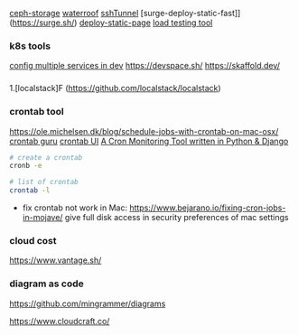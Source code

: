 [ceph-storage](https://ceph.io/ceph-storage/)
[waterroof](http://www.hanynet.com/waterroof/)
[sshTunnel](https://www.tynsoe.org/v2/stm/documentation/)
[surge-deploy-static-fast]](https://surge.sh/)
[deploy-static-page](https://www.netlify.com/pricing/)
[load testing tool](https://locust.io/)


### k8s tools
[config multiple services in dev](https://tilt.dev/)
https://devspace.sh/
https://skaffold.dev/


###
1.[localstack]F (https://github.com/localstack/localstack)


### crontab tool
https://ole.michelsen.dk/blog/schedule-jobs-with-crontab-on-mac-osx/
[crontab guru](https://crontab.guru/)
[crontab UI](https://dkron.io/)
[A Cron Monitoring Tool written in Python & Django](https://github.com/healthchecks/healthchecks)

```bash
# create a crontab
cronb -e

# list of crontab
crontab -l
```

- fix crontab not work in Mac: https://www.bejarano.io/fixing-cron-jobs-in-mojave/
give full disk access in security preferences of mac settings

### cloud cost
https://www.vantage.sh/


### diagram as code
https://github.com/mingrammer/diagrams

https://www.cloudcraft.co/
